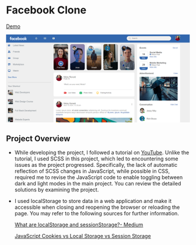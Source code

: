 # Facebook Clone
[Demo](https://ummahanakcanfacebook.netlify.app/)

![image](images/facebookclone.png)

## Project Overview
- While developing the project, I followed a tutorial on [YouTube](https://www.youtube.com/watch?v=NljIHlZRTTE&ab_channel=GreatStack). Unlike the tutorial, I used SCSS in this project, which led to encountering some issues as the project progressed. Specifically, the lack of automatic reflection of SCSS changes in JavaScript, while possible in CSS, required me to revise the JavaScript code to enable toggling between dark and light modes in the main project. You can review the detailed solutions by examining the project.

- I used localStorage to store data in a web application and make it accessible when closing and reopening the browser or reloading the page. You may refer to the following sources for further information.

  [What are localStorage and sessionStorage?- Medium](https://medium.com/@ummahanakcan/what-are-localstorage-and-sessionstorage-cbabe61cfc8e)

  [JavaScript Cookies vs Local Storage vs Session Storage](https://www.youtube.com/watch?v=GihQAC1I39Q&ab_channel=WebDevSimplified)







